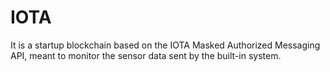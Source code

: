 
# IOTA
It is a startup blockchain based on the IOTA Masked Authorized Messaging API, meant to monitor the sensor data sent by the built-in system.

